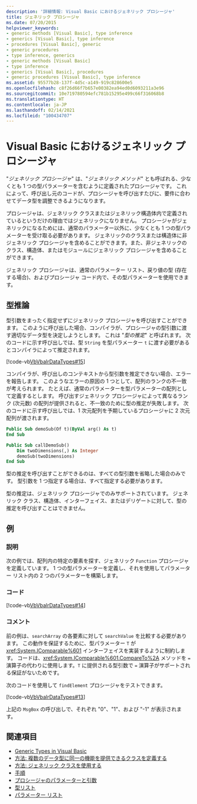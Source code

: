 ```yaml
---
description: '詳細情報: Visual Basic におけるジェネリック プロシージャ'
title: ジェネリック プロシージャ
ms.date: 07/20/2015
helpviewer_keywords:
- generic methods [Visual Basic], type inference
- generics [Visual Basic], type inference
- procedures [Visual Basic], generic
- generic procedures
- type inference, generics
- generic methods [Visual Basic]
- type inference
- generics [Visual Basic], procedures
- generic procedures [Visual Basic], type inference
ms.assetid: 95577b28-137f-4d5c-a149-919c828600e5
ms.openlocfilehash: c8f26d66f7b657e00382ea94ed0d6093211a3e96
ms.sourcegitcommit: 10e719780594efc781b15295e499c66f316068b8
ms.translationtype: HT
ms.contentlocale: ja-JP
ms.lasthandoff: 02/14/2021
ms.locfileid: "100434707"
---
```

# <a name="generic-procedures-in-visual-basic"></a>Visual Basic におけるジェネリック プロシージャ

"*ジェネリック プロシージャ*" は、"*ジェネリック メソッド*" とも呼ばれる、少なくとも 1 つの型パラメーターを含むように定義されたプロシージャです。 これによって、呼び出し元のコードが、プロシージャを呼び出すたびに、要件に合わせてデータ型を調整できるようになります。  
  
 プロシージャは、ジェネリック クラスまたはジェネリック構造体内で定義されているというだけの理由ではジェネリックになりません。 プロシージャがジェネリックになるためには、通常のパラメーター以外に、少なくとも 1 つの型パラメーターを受け取る必要があります。 ジェネリックのクラスまたは構造体に非ジェネリック プロシージャを含めることができます。また、非ジェネリックのクラス、構造体、またはモジュールにジェネリック プロシージャを含めることができます。  
  
 ジェネリック プロシージャは、通常のパラメーター リスト、戻り値の型 (存在する場合)、およびプロシージャ コード内で、その型パラメーターを使用できます。  
  
## <a name="type-inference"></a>型推論  

 型引数をまったく指定せずにジェネリック プロシージャを呼び出すことができます。 このように呼び出した場合、コンパイラが、プロシージャの型引数に渡す適切なデータ型を決定しようとします。 これは "*型の推定*" と呼ばれます。 次のコードに示す呼び出しでは、型 `String` を型パラメーター `t` に渡す必要があるとコンパイラによって推定されます。  
  
 [!code-vb[VbVbalrDataTypes#15](~/samples/snippets/visualbasic/VS_Snippets_VBCSharp/VbVbalrDataTypes/VB/Class1.vb#15)]  
  
 コンパイラが、呼び出しのコンテキストから型引数を推定できない場合、エラーを報告します。 このようなエラーの原因の 1 つとして、配列のランクの不一致が考えられます。 たとえば、通常のパラメーターを型パラメーターの配列として定義するとします。 呼び出すジェネリック プロシージャによって異なるランク (次元数) の配列が提供されると、不一致のために型の推定が失敗します。 次のコードに示す呼び出しでは、1 次元配列を予期しているプロシージャに 2 次元配列が渡されます。  
  
```vb  
Public Sub demoSub(Of t)(ByVal arg() As t)
End Sub

Public Sub callDemoSub()
    Dim twoDimensions(,) As Integer
    demoSub(twoDimensions)
End Sub
```
  
 型の推定を呼び出すことができるのは、すべての型引数を省略した場合のみです。 型引数を 1 つ指定する場合は、すべて指定する必要があります。  
  
 型の推定は、ジェネリック プロシージャでのみサポートされています。 ジェネリック クラス、構造体、インターフェイス、またはデリゲートに対して、型の推定を呼び出すことはできません。  
  
## <a name="example"></a>例  
  
### <a name="description"></a>説明  

 次の例では、配列内の特定の要素を探す、ジェネリック `Function` プロシージャを定義しています。 1 つの型パラメーターを定義し、それを使用してパラメーター リスト内の 2 つのパラメーターを構築します。  
  
### <a name="code"></a>コード  

 [!code-vb[VbVbalrDataTypes#14](~/samples/snippets/visualbasic/VS_Snippets_VBCSharp/VbVbalrDataTypes/VB/Class1.vb#14)]  
  
### <a name="comments"></a>コメント  

 前の例は、`searchArray` の各要素に対して `searchValue` を比較する必要があります。 この動作を保証するために、型パラメーター `T` が <xref:System.IComparable%601> インターフェイスを実装するように制約します。 コードは、<xref:System.IComparable%601.CompareTo%2A> メソッドを `=` 演算子の代わりに使用します。`T` に提供される型引数で `=` 演算子がサポートされる保証がないためです。  
  
 次のコードを使用して `findElement` プロシージャをテストできます。  
  
 [!code-vb[VbVbalrDataTypes#13](~/samples/snippets/visualbasic/VS_Snippets_VBCSharp/VbVbalrDataTypes/VB/Class1.vb#13)]  
  
 上記の `MsgBox` の呼び出しで、それぞれ "0"、"1"、および "-1" が表示されます。  
  
## <a name="see-also"></a>関連項目

- [Generic Types in Visual Basic](generic-types.md)
- [方法: 複数のデータ型に同一の機能を提供できるクラスを定義する](how-to-define-a-class-that-can-provide-identical-functionality.md)
- [方法: ジェネリック クラスを使用する](how-to-use-a-generic-class.md)
- [手順](../procedures/index.md)
- [プロシージャのパラメーターと引数](../procedures/procedure-parameters-and-arguments.md)
- [型リスト](../../../language-reference/statements/type-list.md)
- [パラメーター リスト](../../../language-reference/statements/parameter-list.md)
